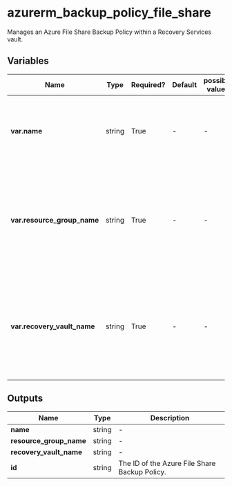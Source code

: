 # azurerm_backup_policy_file_share

Manages an Azure File Share Backup Policy within a Recovery Services vault.

## Variables

| Name | Type | Required? | Default  | possible values | Description |
| ---- | ---- | --------- | -------- | ----------- | ----------- |
| **var.name** | string | True | -  |  -  | Specifies the name of the policy. Changing this forces a new resource to be created. | 
| **var.resource_group_name** | string | True | -  |  -  | The name of the resource group in which to create the policy. Changing this forces a new resource to be created. | 
| **var.recovery_vault_name** | string | True | -  |  -  | Specifies the name of the Recovery Services Vault to use. Changing this forces a new resource to be created. | 



## Outputs

| Name | Type | Description |
| ---- | ---- | --------- | 
| **name** | string  | - | 
| **resource_group_name** | string  | - | 
| **recovery_vault_name** | string  | - | 
| **id** | string  | The ID of the Azure File Share Backup Policy. | 